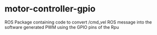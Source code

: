 # motor-controller-gpio
ROS Package containing code to convert /cmd_vel ROS message into the software generated PWM using the GPIO pins of the Rpu
